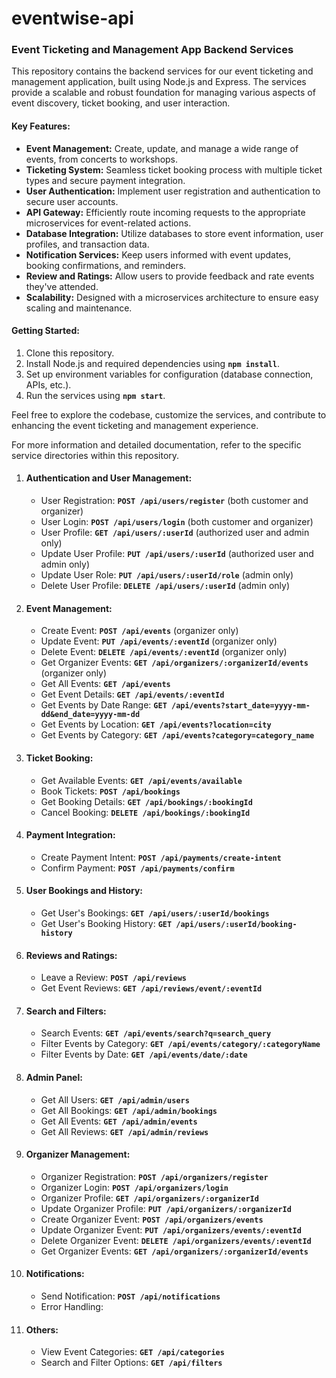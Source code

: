# eventwise-api

### Event Ticketing and Management App Backend Services

This repository contains the backend services for our event ticketing and management application, built using Node.js and Express. The services provide a scalable and robust foundation for managing various aspects of event discovery, ticket booking, and user interaction.

#### Key Features:

- __Event Management:__ Create, update, and manage a wide range of events, from concerts to workshops.
- __Ticketing System:__ Seamless ticket booking process with multiple ticket types and secure payment integration.
- __User Authentication:__ Implement user registration and authentication to secure user accounts.
- __API Gateway:__ Efficiently route incoming requests to the appropriate microservices for event-related actions.
- __Database Integration:__ Utilize databases to store event information, user profiles, and transaction data.
- __Notification Services:__ Keep users informed with event updates, booking confirmations, and reminders.
- __Review and Ratings:__ Allow users to provide feedback and rate events they've attended.
- __Scalability:__ Designed with a microservices architecture to ensure easy scaling and maintenance.

#### Getting Started:
       
1. Clone this repository.
2. Install Node.js and required dependencies using __`npm install`__.
3. Set up environment variables for configuration (database connection, APIs, etc.).
4. Run the services using __`npm start`__.

Feel free to explore the codebase, customize the services, and contribute to enhancing the event ticketing and management experience.

For more information and detailed documentation, refer to the specific service directories within this repository.

1. #### Authentication and User Management: 
    - User Registration: __`POST /api/users/register`__ (both customer and organizer)
    - User Login: __`POST /api/users/login`__ (both customer and organizer)
    - User Profile: __`GET /api/users/:userId`__ (authorized user and admin only)
    - Update User Profile: __`PUT /api/users/:userId`__ (authorized user and admin only)
    - Update User Role: __`PUT /api/users/:userId/role`__ (admin only)
    - Delete User Profile: __`DELETE /api/users/:userId`__ (admin only)

2. #### Event Management:
    - Create Event: __`POST /api/events`__ (organizer only)
    - Update Event: __`PUT /api/events/:eventId`__ (organizer only)
    - Delete Event: __`DELETE /api/events/:eventId`__ (organizer only)
    - Get Organizer Events: __`GET /api/organizers/:organizerId/events`__ (organizer only)
    - Get All Events: __`GET /api/events`__
    - Get Event Details: __`GET /api/events/:eventId`__
    - Get Events by Date Range: __`GET /api/events?start_date=yyyy-mm-dd&end_date=yyyy-mm-dd`__
    - Get Events by Location: __`GET /api/events?location=city`__
    - Get Events by Category: __`GET /api/events?category=category_name`__

3. #### Ticket Booking:
    - Get Available Events: __`GET /api/events/available`__
    - Book Tickets: __`POST /api/bookings`__
    - Get Booking Details: __`GET /api/bookings/:bookingId`__
    - Cancel Booking: __`DELETE /api/bookings/:bookingId`__

4. #### Payment Integration:
    - Create Payment Intent: __`POST /api/payments/create-intent`__
    - Confirm Payment: __`POST /api/payments/confirm`__

5. #### User Bookings and History:
    - Get User's Bookings: __`GET /api/users/:userId/bookings`__
    - Get User's Booking History: __`GET /api/users/:userId/booking-history`__

6. #### Reviews and Ratings:
    - Leave a Review: __`POST /api/reviews`__
    - Get Event Reviews: __`GET /api/reviews/event/:eventId`__

7. #### Search and Filters:
    - Search Events: __`GET /api/events/search?q=search_query`__
    - Filter Events by Category: __`GET /api/events/category/:categoryName`__
    - Filter Events by Date: __`GET /api/events/date/:date`__

8. #### Admin Panel:
    - Get All Users: __`GET /api/admin/users`__
    - Get All Bookings: __`GET /api/admin/bookings`__
    - Get All Events: __`GET /api/admin/events`__
    - Get All Reviews: __`GET /api/admin/reviews`__

9. #### Organizer Management:
    - Organizer Registration: __`POST /api/organizers/register`__
    - Organizer Login: __`POST /api/organizers/login`__
    - Organizer Profile: __`GET /api/organizers/:organizerId`__
    - Update Organizer Profile: __`PUT /api/organizers/:organizerId`__
    - Create Organizer Event: __`POST /api/organizers/events`__
    - Update Organizer Event: __`PUT /api/organizers/events/:eventId`__
    - Delete Organizer Event: __`DELETE /api/organizers/events/:eventId`__
    - Get Organizer Events: __`GET /api/organizers/:organizerId/events`__

10. #### Notifications:
    - Send Notification: __`POST /api/notifications`__
    - Error Handling:

11. #### Others:
    - View Event Categories: __`GET /api/categories`__
    - Search and Filter Options: __`GET /api/filters`__
